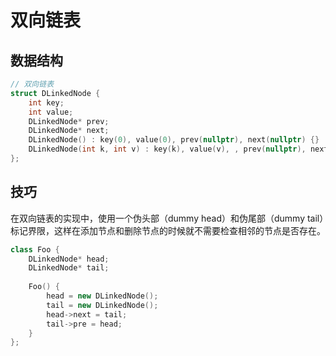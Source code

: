 # 双向链表

## 数据结构

```c++
// 双向链表
struct DLinkedNode {
    int key;
    int value;
    DLinkedNode* prev;
    DLinkedNode* next;
    DLinkedNode() : key(0), value(0), prev(nullptr), next(nullptr) {}
    DLinkedNode(int k, int v) : key(k), value(v), , prev(nullptr), next(nullptr) {}
};
```

## 技巧

在双向链表的实现中，使用一个伪头部（dummy head）和伪尾部（dummy tail）标记界限，这样在添加节点和删除节点的时候就不需要检查相邻的节点是否存在。

```c++
class Foo {
	DLinkedNode* head;
    DLinkedNode* tail;
    
    Foo() {
        head = new DLinkedNode();
        tail = new DLinkedNode();
        head->next = tail;
        tail->pre = head;
    }
};
```

